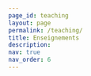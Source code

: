 ```yaml
---
page_id: teaching
layout: page
permalink: /teaching/
title: Enseignements
description: 
nav: true
nav_order: 6
---
```


<!--
For now, this page is assumed to be a static description of your courses. You can convert it to a collection similar to `_projects/` so that you can have a dedicated page for each course.

Organize your courses by years, topics, or universities, however you like!
-->